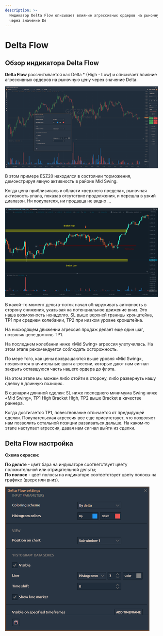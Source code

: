 ```yaml
---
description: >-
  Индикатор Delta Flow описывает влияние агрессивных ордеров на рыночную цену
  через значение De
---
```


# Delta Flow

## Обзор индикатора Delta Flow

**Delta Flow** рассчитывается как Delta \* \(High - Low\) и описывает влияние агрессивных ордеров на рыночную цену через значение Delta.

![Delta Flow &#x418;&#x43D;&#x434;&#x438;&#x43A;&#x430;&#x442;&#x43E;&#x440;](../../../../.gitbook/assets/delta-flow.png)

В этом примере ESZ20 находился в состоянии торможения, демонстрируя явную активность в районе Mid Swing.

Когда цена приблизилась к области «верхнего предела», рыночная активность упала, показав отсутствие продолжения, и перешла в узкий диапазон. Ни покупателя, ни продавца не видно ...

![](../../../../.gitbook/assets/delta-flow-expl.png)

В какой-то момент дельта-поток начал обнаруживать активность в сторону снижения, указывая на потенциальное движение вниз. Это наша возможность ненадолго. SL выше верхней границы кронштейна, TP1 при среднем колебании, TP2 при низком уровне кронштейна.

На нисходящем движении агрессия продаж делает еще один шаг, позволяя цене достичь TP1.

На последнем колебании ниже «Mid Swing» агрессия улетучилась. На этом этапе рекомендуется соблюдать осторожность.

По мере того, как цены возвращаются выше уровня «Mid Swing», появляются значительные шаги агрессии, которые дают нам сигнал закрыть оставшуюся часть нашего ордера до флэта.

На этом этапе мы можем либо отойти в сторону, либо развернуть нашу сделку в длинную позицию.

В сценарии длинной сделки: SL ниже последнего минимума Swing ниже «Mid Swing», TP1 High Bracket High, TP2 выше Bracket в качестве раннера.

Когда достигается TP1, повествование отличается от предыдущей сделки. Покупательская агрессия все еще присутствует, что позволяет нам позволить остальной позиции развиваться дальше. На каком-то этапе наступает агрессия, давая нам сигнал выйти из сделки.

## Delta Flow настройка

**Схема окраски:**

**По дельте** - цвет бара на индикаторе соответствует цвету положительной или отрицательной дельты;  
**По полосе** - цвет полосы на индикаторе соответствует цвету полосы на графике \(вверх или вниз\).

![](../../../../.gitbook/assets/image%20%2863%29.png)

